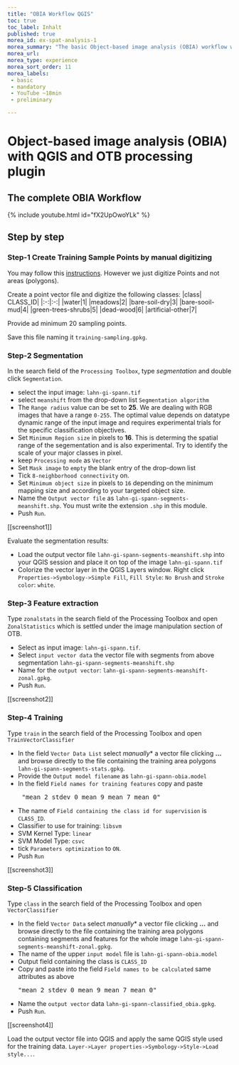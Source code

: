 ```yaml
---
title: "OBIA Workflow QGIS"
toc: true
toc_label: Inhalt
published: true
morea_id: ex-spat-analysis-1
morea_summary: "The basic Object-based image analysis (OBIA) workflow with QGIS and the OTB processing plugin follows a straightforward approach. This Tutorial shows the most common way."
morea_url: 
morea_type: experience
morea_sort_order: 11
morea_labels:
 - basic
 - mandatory 
 - YouTube ~18min
 - preliminary

---
```


# Object-based image analysis (OBIA) with QGIS and OTB processing plugin



## The complete OBIA Workflow 
{% include youtube.html id="fX2UpOwoYLk" %}

## Step by step

### Step-1 Create Training Sample Points by manual digitizing 
You may follow this [instructions](https://geomoer.github.io/geoAI//unit02/unit02-03_digitize_training_areas.html). However we just digitize Points and not areas (polygons). 

Create a point vector file and digitize the following classes:
|class| CLASS_ID|
|:-:|:-:|
|water|1|
|meadows|2|
|bare-soil-dry|3|
|bare-sooil-mud|4|
|green-trees-shrubs|5|
|dead-wood|6|
|artificial-other|7|

Provide ad minimum 20 sampling points.

Save this file naming it `training-sampling.gpkg`.

### Step-2 Segmentation

In the search field of the `Processing Toolbox`, type *segmentation* and double click `Segmentation`.

* select the input image: `lahn-gi-spann.tif`
* select `meanshift` from the drop-down list `Segmentation algorithm`
* The `Range radius` value can be set to **25**. We are dealing with RGB images that have a range `0-255`. The optimal value depends on datatype dynamic range of the input image and requires experimental trials for the specific classification objectives.
* Set `Minimum Region size` in pixels to **16**. This is determing the spatial range of the segementation and is also experimental. Try to identify the scale of your major classes in pixel.
* keep `Processing mode`  as `Vector`
* Set `Mask image` to `empty` the blank entry of the drop-down list
* Tick `8-neighborhood connectivity` on.
* Set `Minimum object size` in pixels to `16` depending on the minimum mapping size and according to your targeted object size.
* Name the `Output vector file`  as  `lahn-gi-spann-segments-meanshift.shp`. You must write the extension `.shp` in this module.
* Push `Run`.

[[screenshot1]]

Evaluate the segmentation results: 
* Load the output vector file `lahn-gi-spann-segments-meanshift.shp` into your QGIS session and place it on top of the image `lahn-gi-spann.tif`
* Colorize the vector layer in the QGIS Layers window. Right click `Properties->Symbology->Simple Fill`, `Fill Style`: `No Brush` and `Stroke color`: `white`.

###  Step-3 Feature extraction 
Type `zonalstats` in the search field of the Processing Toolbox and open `ZonalStatistics` which is settled under the image manipulation section of OTB.

* Select as input image: `lahn-gi-spann.tif`.
* Select `input vector data` the vector file with segments from above segmentation `lahn-gi-spann-segments-meanshift.shp`
* Name for the `output vector`: `lahn-gi-spann-segments-meanshift-zonal.gpkg`.
* Push `Run`.

[[screenshot2]]

###  Step-4 Training
Type `train` in the search field of the Processing Toolbox and open `TrainVectorClassifier`

* In the  field  `Vector Data List` select *manually** a vector file clicking **...** and browse directly to the file containing the training area polygons `lahn-gi-spann-segments-stats.gpkg`.
* Provide the `Output model filename` as `lahn-gi-spann-obia.model`
* In the field `Field names for training features` copy and paste <pre> "mean_2 stdev_0 mean_9 mean_7 mean_0" </pre>
* The name of `Field containing the class id for supervision` is `CLASS_ID`.
* Classifier to use for training: `libsvm`
* SVM Kernel Type: `linear`
* SVM Model Type: `csvc`
* tick `Parameters optimization` to `ON`.
* Push `Run`

[[screenshot3]]


###  Step-5 Classification 
Type `class` in the search field of the Processing Toolbox and open `VectorClassifier`
*  In the  field  `Vector Data` select *manually** a vector file clicking **...** and browse directly to the file containing the training area polygons containing segments and features for the whole image `lahn-gi-spann-segments-meanshift-zonal.gpkg`.
* The name of the upper `input model` file is `lahn-gi-spann-obia.model`
* Output field containing the class is `CLASS_ID`
* Copy and paste into the field `Field names to be calculated` same attributes as above <pre> "mean_2 stdev_0 mean_9 mean_7 mean_0" </pre>
* Name the `output vector` data `lahn-gi-spann-classified_obia.gpkg`.
* Push `Run`.

[[screenshot4]]

Load the output vector file into QGIS and apply the same QGIS style used for the training data. `Layer->Layer properties->Symbology->Style->Load style...`.


